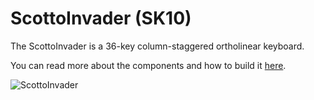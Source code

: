 # ScottoInvader (SK10)

The ScottoInvader is a 36-key column-staggered ortholinear keyboard.

You can read more about the components and how to build it [here](https://scottokeebs.com/blogs/keyboards/scottoinvader-handwired-keyboard).

![ScottoInvader](https://user-images.githubusercontent.com/8194147/196335152-13ac8c44-c60d-4d09-b559-eb24fc87e797.jpg)
